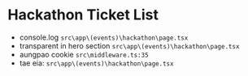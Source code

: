 # Hackathon Ticket List

- console.log `src\app\(events)\hackathon\page.tsx`
- transparent in hero section `src\app\(events)\hackathon\page.tsx`
- aungpao cookie `src\middleware.ts:35`
- tae eia: `src\app\(events)\hackathon\page.tsx`
